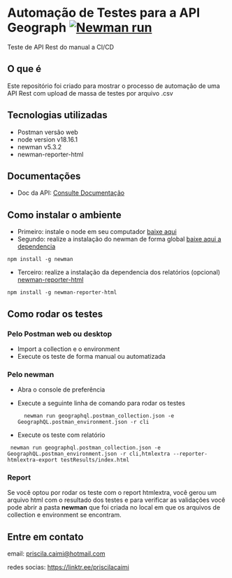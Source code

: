 # Automação de Testes para a API Geograph [![Newman run](https://github.com/pricaimiTech/geographqlAPI/actions/workflows/main.yml/badge.svg)](https://github.com/pricaimiTech/geographqlAPI/actions/workflows/main.yml)

Teste de API Rest do manual a CI/CD

## O que é

Este repositório foi criado para mostrar o processo de automação de uma API Rest com upload de massa de testes por arquivo .csv

## Tecnologias utilizadas

- Postman versão web
- node version v18.16.1
- newman v5.3.2
- newman-reporter-html

## Documentações

- Doc da API: [Consulte Documentação](https://geographql.netlify.app/)

## Como instalar o ambiente

- Primeiro: instale o node em seu computador [baixe aqui](https://nodejs.org/en/download)
- Segundo: realize a instalação do newman de forma global [baixe aqui a dependencia](https://www.npmjs.com/package/newman)

```
npm install -g newman
```

- Terceiro: realize a instalação da dependencia dos relatórios (opcional) [newman-reporter-html
  ](https://www.npmjs.com/package/newman-reporter-html)

```
npm install -g newman-reporter-html
```

## Como rodar os testes

### Pelo Postman web ou desktop

- Import a collection e o environment
- Execute os teste de forma manual ou automatizada

### Pelo newman

- Abra o console de preferência
- Execute a seguinte linha de comando para rodar os testes

  ```
    newman run geographql.postman_collection.json -e GeographQL.postman_environment.json -r cli
  ```

- Execute os teste com relatório

```
 newman run geographql.postman_collection.json -e GeographQL.postman_environment.json -r cli,htmlextra --reporter-htmlextra-export testResults/index.html
```

### Report

Se você optou por rodar os teste com o report htmlextra, você gerou um arquivo html com o resultado dos testes e para verificar as validações você pode abrir a pasta **newman** que foi criada no local em que os arquivos de collection e environment se encontram.

## Entre em contato

email: priscila.caimi@hotmail.com

redes socias: https://linktr.ee/priscilacaimi
